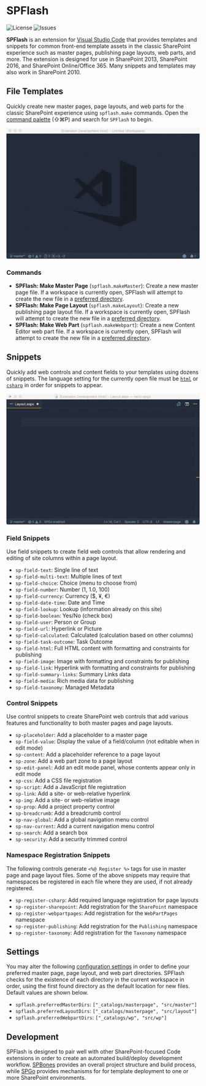 # SPFlash

![License](https://img.shields.io/github/license/sprtus/spflash.svg?style=flat-square) ![Issues](https://img.shields.io/github/issues/sprtus/spflash.svg?style=flat-square)

**SPFlash** is an extension for [Visual Studio Code](https://code.visualstudio.com/) that provides templates and snippets for common front-end template assets in the classic SharePoint experience such as master pages, publishing page layouts, web parts, and more. The extension is designed for use in SharePoint 2013, SharePoint 2016, and SharePoint Online/Office 365. Many snippets and templates may also work in SharePoint 2010.

## File Templates

Quickly create new master pages, page layouts, and web parts for the classic SharePoint experience using `spflash.make` commands. Open the [command palette](https://code.visualstudio.com/docs/getstarted/userinterface#_command-palette) (⇧⌘P) and search for `SPFlash` to begin.

![Animation of SPFlash make files in action](make.gif)

### Commands

* **SPFlash: Make Master Page** (`spflash.makeMaster`): Create a new master page file. If a workspace is currently open, SPFlash will attempt to create the new file in a [preferred directory](#extension-settings).
* **SPFlash: Make Page Layout** (`spflash.makeLayout`): Create a new publishing page layout file. If a workspace is currently open, SPFlash will attempt to create the new file in a [preferred directory](#extension-settings).
* **SPFlash: Make Web Part** (`spflash.makeWebpart`): Create a new Content Editor web part file. If a workspace is currently open, SPFlash will attempt to create the new file in a [preferred directory](#extension-settings).

## Snippets

Quickly add web controls and content fields to your templates using dozens of snippets. The language setting for the currently open file must be [`html`](https://code.visualstudio.com/docs/languages/html) or [`csharp`](https://code.visualstudio.com/docs/languages/csharp) in order for snippets to appear.

![Animation of SPFlash snippets in action](snippets.gif)

### Field Snippets

Use field snippets to create field web controls that allow rendering and editing of site columns within a page layout.

* `sp-field-text`: Single line of text
* `sp-field-multi-text`: Multiple lines of text
* `sp-field-choice`: Choice (menu to choose from)
* `sp-field-number`: Number (1, 1.0, 100)
* `sp-field-currency`: Currency ($, ¥, €)
* `sp-field-date-time`: Date and Time
* `sp-field-lookup`: Lookup (information already on this site)
* `sp-field-boolean`: Yes/No (check box)
* `sp-field-user`: Person or Group
* `sp-field-url`: Hyperlink or Picture
* `sp-field-calculated`: Calculated (calculation based on other columns)
* `sp-field-task-outcome`: Task Outcome
* `sp-field-html`: Full HTML content with formatting and constraints for publishing
* `sp-field-image`: Image with formatting and constraints for publishing
* `sp-field-link`: Hyperlink with formatting and constraints for publishing
* `sp-field-summary-links`: Summary Links data
* `sp-field-media`: Rich media data for publishing
* `sp-field-taxonomy`: Managed Metadata

### Control Snippets

Use control snippets to create SharePoint web controls that add various features and functionality to both master pages and page layouts.

* `sp-placeholder`: Add a placeholder to a master page
* `sp-field-value`: Display the value of a field/column (not editable when in edit mode)
* `sp-content`: Add a placeholder reference to a page layout
* `sp-zone`: Add a web part zone to a page layout
* `sp-edit-panel`: Add an edit mode panel, whose contents appear only in edit mode
* `sp-css`: Add a CSS file registration
* `sp-script`: Add a JavaScript file registration
* `sp-link`: Add a site- or web-relative hyperlink
* `sp-img`: Add a site- or web-relative image
* `sp-prop`: Add a project property control
* `sp-breadcrumb`: Add a breadcrumb control
* `sp-nav-global`: Add a global navigation menu control
* `sp-nav-current`: Add a current navigation menu control
* `sp-search`: Add a search box
* `sp-security`: Add a security trimmed control

### Namespace Registration Snippets

The following controls generate `<%@ Register %>` tags for use in master page and page layout files. Some of the above snippets may require that namespaces be registered in each file where they are used, if not already registered.

* `sp-register-csharp`: Add required language registration for page layouts
* `sp-register-sharepoint`: Add registration for the `SharePoint` namespace
* `sp-register-webpartpages`: Add registration for the `WebPartPages` namespace
* `sp-register-publishing`: Add registration for the `Publishing` namespace
* `sp-register-taxonomy`: Add registration for the `Taxonomy` namespace

## Settings

You may alter the following [configuration settings](https://code.visualstudio.com/docs/getstarted/settings) in order to define your preferred master page, page layout, and web part directories. SPFlash checks for the existence of each directory in the current workspace in order, using the first found directory as the default location for new files. Default values are shown below.

* `spflash.preferredMasterDirs`: `["_catalogs/masterpage", "src/master"]`
* `spflash.preferredLayoutDirs`: `["_catalogs/masterpage", "src/layout"]`
* `spflash.preferredWebpartDirs`: `["_catalogs/wp", "src/wp"]`

## Development

SPFlash is designed to pair well with other SharePoint-focused Code extensions in order to create an automated build/deploy development workflow. [SPBones](https://github.com/sprtus/spbones) provides an overall project structure and build process, while [SPGo](https://marketplace.visualstudio.com/items?itemName=SiteGo.spgo) provides mechanisms for for template deployment to one or more SharePoint environments.
